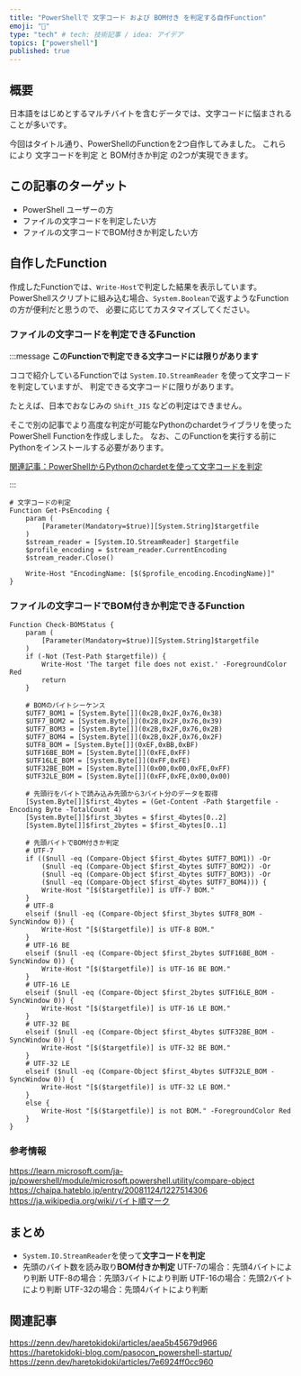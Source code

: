 ```yaml
---
title: "PowerShellで 文字コード および BOM付き を判定する自作Function"
emoji: "📝"
type: "tech" # tech: 技術記事 / idea: アイデア
topics: ["powershell"]
published: true
---
```

## 概要

日本語をはじめとするマルチバイトを含むデータでは、文字コードに悩まされることが多いです。

今回はタイトル通り、PowerShellのFunctionを2つ自作してみました。
これらにより 文字コードを判定 と BOM付きか判定 の2つが実現できます。

## この記事のターゲット

- PowerShell ユーザーの方
- ファイルの文字コードを判定したい方
- ファイルの文字コードでBOM付きか判定したい方

## 自作したFunction

作成したFunctionでは、`Write-Host`で判定した結果を表示しています。
PowerShellスクリプトに組み込む場合、`System.Boolean`で返すようなFunctionの方が便利だと思うので、
必要に応じてカスタマイズしてください。

### ファイルの文字コードを判定できるFunction

:::message
**このFunctionで判定できる文字コードには限りがあります**

ココで紹介しているFunctionでは `System.IO.StreamReader` を使って文字コードを判定していますが、
判定できる文字コードに限りがあります。

たとえば、日本でおなじみの `Shift_JIS` などの判定はできません。

そこで別の記事でより高度な判定が可能なPythonのchardetライブラリを使ったPowerShell Functionを作成しました。
なお、このFunctionを実行する前にPythonをインストールする必要があります。

[関連記事：PowerShellからPythonのchardetを使って文字コードを判定](https://zenn.dev/haretokidoki/articles/aea5b45679d966)

:::

```powershell:自作Function「Get-PsEncoding」
# 文字コードの判定
Function Get-PsEncoding {
	param (
		[Parameter(Mandatory=$true)][System.String]$targetfile
	)
	$stream_reader = [System.IO.StreamReader] $targetfile
	$profile_encoding = $stream_reader.CurrentEncoding
	$stream_reader.Close()

	Write-Host "EncodingName: [$($profile_encoding.EncodingName)]"
}
```

### ファイルの文字コードでBOM付きか判定できるFunction

```powershell:自作Function「Check-BOMStatus」
Function Check-BOMStatus {
    param (
        [Parameter(Mandatory=$true)][System.String]$targetfile
    )
    if (-Not (Test-Path $targetfile)) {
        Write-Host 'The target file does not exist.' -ForegroundColor Red
        return
    }
    
    # BOMのバイトシーケンス
    $UTF7_BOM1 = [System.Byte[]](0x2B,0x2F,0x76,0x38)
    $UTF7_BOM2 = [System.Byte[]](0x2B,0x2F,0x76,0x39)
    $UTF7_BOM3 = [System.Byte[]](0x2B,0x2F,0x76,0x2B)
    $UTF7_BOM4 = [System.Byte[]](0x2B,0x2F,0x76,0x2F)
    $UTF8_BOM = [System.Byte[]](0xEF,0xBB,0xBF)
    $UTF16BE_BOM = [System.Byte[]](0xFE,0xFF)
    $UTF16LE_BOM = [System.Byte[]](0xFF,0xFE)
    $UTF32BE_BOM = [System.Byte[]](0x00,0x00,0xFE,0xFF)
    $UTF32LE_BOM = [System.Byte[]](0xFF,0xFE,0x00,0x00)
    
    # 先頭行をバイトで読み込み先頭から3バイト分のデータを取得
    [System.Byte[]]$first_4bytes = (Get-Content -Path $targetfile -Encoding Byte -TotalCount 4)
    [System.Byte[]]$first_3bytes = $first_4bytes[0..2]
    [System.Byte[]]$first_2bytes = $first_4bytes[0..1]
    
    # 先頭バイトでBOM付きか判定
    # UTF-7
    if (($null -eq (Compare-Object $first_4bytes $UTF7_BOM1)) -Or
        ($null -eq (Compare-Object $first_4bytes $UTF7_BOM2)) -Or
        ($null -eq (Compare-Object $first_4bytes $UTF7_BOM3)) -Or
        ($null -eq (Compare-Object $first_4bytes $UTF7_BOM4))) {
        Write-Host "[$($targetfile)] is UTF-7 BOM."
    }
    # UTF-8
    elseif ($null -eq (Compare-Object $first_3bytes $UTF8_BOM -SyncWindow 0)) {
        Write-Host "[$($targetfile)] is UTF-8 BOM."
	}
    # UTF-16 BE
    elseif ($null -eq (Compare-Object $first_2bytes $UTF16BE_BOM -SyncWindow 0)) {
        Write-Host "[$($targetfile)] is UTF-16 BE BOM."
	}
    # UTF-16 LE
    elseif ($null -eq (Compare-Object $first_2bytes $UTF16LE_BOM -SyncWindow 0)) {
        Write-Host "[$($targetfile)] is UTF-16 LE BOM."
	}
    # UTF-32 BE
    elseif ($null -eq (Compare-Object $first_4bytes $UTF32BE_BOM -SyncWindow 0)) {
        Write-Host "[$($targetfile)] is UTF-32 BE BOM."
	}
    # UTF-32 LE
    elseif ($null -eq (Compare-Object $first_4bytes $UTF32LE_BOM -SyncWindow 0)) {
        Write-Host "[$($targetfile)] is UTF-32 LE BOM."
    }
    else {
        Write-Host "[$($targetfile)] is not BOM." -ForegroundColor Red
    }
}
```

### 参考情報

https://learn.microsoft.com/ja-jp/powershell/module/microsoft.powershell.utility/compare-object
https://chaipa.hateblo.jp/entry/20081124/1227514306
https://ja.wikipedia.org/wiki/バイト順マーク

## まとめ

- `System.IO.StreamReader`を使って**文字コードを判定**
- 先頭のバイト数を読み取り**BOM付きか判定**
    UTF-7の場合：先頭4バイトにより判断
    UTF-8の場合：先頭3バイトにより判断
    UTF-16の場合：先頭2バイトにより判断
    UTF-32の場合：先頭4バイトにより判断

## 関連記事

https://zenn.dev/haretokidoki/articles/aea5b45679d966
https://haretokidoki-blog.com/pasocon_powershell-startup/
https://zenn.dev/haretokidoki/articles/7e6924ff0cc960
